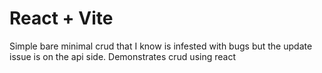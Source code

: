 # React + Vite
Simple bare minimal crud that I know is infested with bugs but the update issue is on the api side. Demonstrates crud using react

